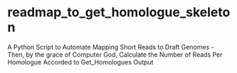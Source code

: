 readmap_to_get_homologue_skeleton
=================================

A Python Script to Automate Mapping Short Reads to Draft Genomes - Then, by the grace of Computer God, Calculate the Number of Reads Per Homologue Accorded to Get_Homologues Output
